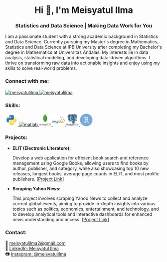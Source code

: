 <h1 align="center">Hi 👋, I'm Meisyatul Ilma</h1>
<h3 align="center">Statistics and Data Science | Making Data Work for You</h3>

<p align="left">I am a passionate student with a strong academic background in Statistics and Data Science. Currently pursuing my Master's degree in  Mathematics, Statistics and Data Science at IPB University after completing my Bachelor's degree in Mathematics at Universitas Andalas. My interests lie in data analysis, statistical modeling, and developing data-driven algorithms. I thrive on transforming raw data into actionable insights and enjoy using my skills to solve real-world problems.</p>

<h3 align="left">Connect with me:</h3>
<p align="left">
<a href="https://www.linkedin.com/in/meisyatul-ilma" target="blank">
  <img align="center" src="https://raw.githubusercontent.com/rahuldkjain/github-profile-readme-generator/master/src/images/icons/Social/linked-in-alt.svg" alt="meisyatulilma" height="30" width="40" />
</a>
<a href="https://instagram.com/meisyatulilma" target="blank">
  <img align="center" src="https://raw.githubusercontent.com/rahuldkjain/github-profile-readme-generator/master/src/images/icons/Social/instagram.svg" alt="meisyatulilma" height="30" width="40" />
</a>
</p>

<h3 align="left">Skills:</h3>
<p align="left">
  <a href="https://www.python.org" target="_blank" rel="noreferrer">
    <img src="https://raw.githubusercontent.com/devicons/devicon/master/icons/python/python-original.svg" alt="python" width="40" height="40"/> 
  </a>
  <a href="https://www.mathworks.com/" target="_blank" rel="noreferrer">
    <img src="https://upload.wikimedia.org/wikipedia/commons/2/21/Matlab_Logo.png" alt="matlab" width="40" height="40"/> 
  </a>
  <a href="https://www.mongodb.com/" target="_blank" rel="noreferrer">
    <img src="https://raw.githubusercontent.com/devicons/devicon/master/icons/mongodb/mongodb-original-wordmark.svg" alt="mongodb" width="40" height="40"/>
  </a>
  <a href="https://www.mysql.com/" target="_blank" rel="noreferrer">
    <img src="https://raw.githubusercontent.com/devicons/devicon/master/icons/mysql/mysql-original-wordmark.svg" alt="mysql" width="40" height="40"/> 
  </a>
  <a href="https://www.postgresql.org" target="_blank" rel="noreferrer">
    <img src="https://raw.githubusercontent.com/devicons/devicon/master/icons/postgresql/postgresql-original-wordmark.svg" alt="postgresql" width="40" height="40"/> 
  </a>
  <a href="https://www.rstudio.com/" target="_blank" rel="noreferrer">
    <img src="https://raw.githubusercontent.com/devicons/devicon/master/icons/rstudio/rstudio-original.svg" alt="rstudio" width="40" height="40"/>
  </a>
</p>

<h3 align="left">Projects:</h3>
<p align="left">
  <ul>
    <li>
      <b>ELIT (Electronic Literature):</b>
      <p>Develop a web application for efficient book search and reference management using Google Books, allowing users to find books by author, publisher, and category, while also showcasing top 10 new releases, longest books, average page counts in ELIT, and most prolific publishers. [<a href="https://github.com/smutiah48/Project_MDS6">Project Link</a>]</p>
    </li>
    <li>
      <b>Scraping Yahoo News:</b>
      <p>This project involves scraping Yahoo News to collect and analyze current global events, aiming to provide in-depth insights into various topics such as politics, economics, entertainment, and technology, and to develop analytical tools and interactive dashboards for enhanced news understanding and access. [<a href="https://github.com/meisyatulilma/ScrappingMeisya">Project Link</a>]</p>
    </li>
  </ul>
</p>

<h3 align="left">Contact:</h3>
<p align="left">
  📧 <a href="mailto:meisyatulilma2@gmail.com">meisyatulilma2@gmail.com</a><br>
  💼 <a href="https://www.linkedin.com/in/meisyatul-ilma">LinkedIn: Meisyatul Ilma</a><br>
  📷 <a href="https://instagram.com/meisyatulilma">Instagram: @meisyatulilma</a>
</p>
